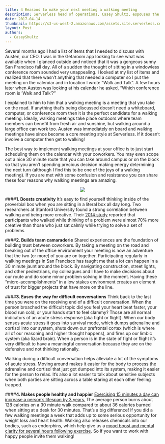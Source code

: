 ```yaml
---
title: 4 Reasons to make your next meeting a walking meeting
description: Serverless head of operations, Casey Shultz, espouses the value of getting your team up and moving during walking meetings.
date: 2017-04-14
thumbnail: https://s3-us-west-2.amazonaws.com/assets.site.serverless.com/blog/WalkingMeetingThumbnail.jpg
layout: Post
authors:
  - CaseyShultz
---
```


Several months ago I had a list of items that I needed to discuss with Austen, our CEO. I was in the Getaroom app looking to see what was available when I glanced outside and noticed that it was a gorgeous sunny San Francisco fall day. All of a sudden the thought of sitting in a windowless conference room sounded very unappealing. I looked at my list of items and realized that there wasn’t anything that needed a computer so I put the meeting on the calendar and in location I wrote “Walk and Talk”. A few hours later when Austen was looking at his calendar he asked, “Which conference room is ‘Walk and Talk’?”


I explained to him to him that a walking meeting is a meeting that you take on the road. If anything that’s being discussed doesn’t need a whiteboard, computer, or conference room then it is the perfect candidate for a walking meeting. Ideally, walking meetings take place outdoors where team members can benefit from fresh air and sunshine, but walking around a large office can work too. Austen was immediately on board and walking meetings have since become a core meeting style at Serverless. If it doesn’t involve a computer then get to walking!


The best way to implement walking meetings at your office is to just start scheduling them on the calendar with your coworkers. You may even scope out a nice 30 minute route that you can take around campus or on the block so that you aren’t spending precious decision making energy determining the next turn (although I find this to be one of the joys of a walking meeting). If you are met with some confusion and resistance you can share these four reasons why walking meetings are amazing.

<p align="center">
  <img src="https://s3-us-west-2.amazonaws.com/assets.site.serverless.com/blog/WalkingMeetingSmall.jpg">
</p>

####**1. Boosts creativity**
It’s easy to find yourself thinking inside of the proverbial box when you are sitting in a literal box all day long. Two researchers at Stanford University found a strong correlation between walking and being more creative. Their [2014 study](https://docs.google.com/viewer?url=http://www.apa.org/pubs/journals/releases/xlm-a0036577.pdf) reported that participants who walked while thinking of a problem were almost 70% more creative than those who just sat calmly while trying to solve a set of problems.


####**2. Builds team camaraderie**
Shared experiences are the foundation of building trust between coworkers. By taking a meeting on the road and breaking out of the office environment your meeting is now an adventure that the two (or more) of you are on together. Participating regularly in walking meetings in San Francisco has taught me that a lot can happen in a 30 minute jaunt around the block. By navigating construction, street lights, and other pedestrians, my colleagues and I have to make decisions about our route and do some minor problem solving in the moment. Having these “micro-accomplishments” in a low stakes environment creates an element of trust for bigger projects that have more on the line.


####**3. Eases the way for difficult conversations**
Think back to the last time you were on the receiving end of a difficult conversation. When the person broached the difficult topic did you feel your heart beat faster, your blood run cold, or your hands start to feel clammy? Those are all normal indicators of an acute stress response (aka fight or flight). When our body senses acute stress it goes into survival mode, which dumps adrenaline and cortisol into our system, shuts down our prefrontal cortex (which is where all of our reasoning and higher thought happens), and fires up our limbic system (aka lizard brain). When a person is in the state of fight or flight it’s very difficult to have a meaningful conversation because they are on the defensive and not thinking rationally.


Walking during a difficult conversation helps alleviate a lot of the symptoms of acute stress. Moving around makes it easier for the body to process the adrenaline and cortisol that just got dumped into its system, making it easier for the person to relax. It’s also a lot easier to talk about sensitive subjects when both parties are sitting across a table staring at each other feeling trapped.


####**4. Makes people healthy and happier**
[Exercising 15 minutes a day can increase a person’s lifespan by 3 years.](http://www.health.harvard.edu/heart-health/exercise-15-minutes-a-day-ups-lifespan-by-3-years) The average person burns about 128 calories on a 30 minute walk compared to about 36 calories burned when sitting at a desk for 30 minutes. That’s a big difference! If you did a few walking meetings a week that adds up to some serious opportunity for weight loss and heart health. Walking also releases chemicals into our bodies, such as endorphins, which help give us a [mood boost and mental clarity for several hours following exercise](http://birdeemag.com/this-is-your-brain-after-walking/). So if you want to work with happy people invite them walking!
